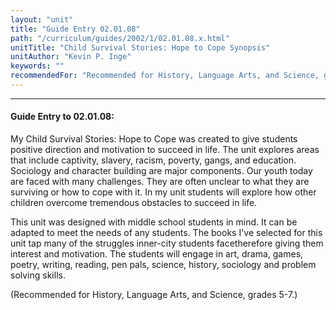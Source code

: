 ```yaml
---
layout: "unit"
title: "Guide Entry 02.01.08"
path: "/curriculum/guides/2002/1/02.01.08.x.html"
unitTitle: "Child Survival Stories: Hope to Cope Synopsis"
unitAuthor: "Kevin P. Inge"
keywords: ""
recommendedFor: "Recommended for History, Language Arts, and Science, grades 5-7."
---
```

<body>
<hr/>
 <h4>
  Guide Entry to 02.01.08:
 </h4>
 <p>
  My Child Survival Stories: Hope to Cope was created to give students positive direction and motivation to succeed in life. The unit explores areas that include captivity, slavery, racism, poverty, gangs, and education. Sociology and character building are major components. Our youth today are faced with many challenges. They are often unclear to what they are surviving or how to cope with it. In my unit students will explore how other children overcome tremendous obstacles to succeed in life.
 </p>
<p>
  This unit was designed with middle school students in mind. It can be adapted to meet the needs of any students. The books I've selected for this unit tap many of the struggles inner-city students facetherefore giving them interest and motivation. The students will engage in art, drama, games, poetry, writing, reading, pen pals, science, history, sociology and problem solving skills.
 </p>
<p>
  (Recommended for History, Language Arts, and Science, grades 5-7.)
 </p>

</body>